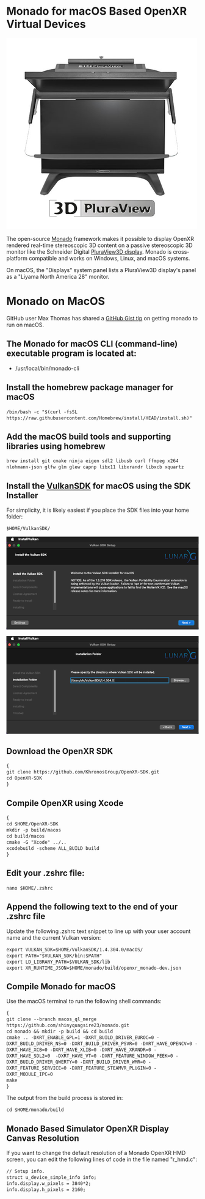 # Monado for macOS Based OpenXR Virtual Devices 

![image1](Images/monado_for_linux_image1.png)

The open-source [Monado](https://monado.dev/) framework makes it possible to display OpenXR rendered real-time stereoscopic 3D content on a passive stereoscopic 3D monitor like the Schneider Digital [PluraView3D display](https://www.3d-pluraview.com/en/). Monado is cross-platform compatible and works on Windows, Linux, and macOS systems. 

On macOS, the "Displays" system panel lists a PluraView3D display's panel as a "Liyama North America 28" monitor.

# Monado on MacOS

GitHub user Max Thomas has shared a [GitHub Gist tip](https://gist.github.com/shinyquagsire23/3c68aecd872cc7ac21c28e950245dbd2#file-macos_building-txt) on getting monado to run on macOS.

## The Monado for macOS CLI (command-line) executable program is located at:

- /usr/local/bin/monado-cli

## Install the homebrew package manager for macOS

	/bin/bash -c "$(curl -fsSL https://raw.githubusercontent.com/Homebrew/install/HEAD/install.sh)"
	
## Add the macOS build tools and supporting libraries using homebrew

	brew install git cmake ninja eigen sdl2 libusb curl ffmpeg x264 nlohmann-json glfw glm glew capnp libx11 libxrandr libxcb xquartz

## Install the [VulkanSDK](https://vulkan.lunarg.com/sdk/home#mac) for macOS using the SDK Installer

For simplicity, it is likely easiest if you place the SDK files into your home folder:

	$HOME/VulkanSDK/

![VulkanSDK Install 1](Images/macos_vulkan1.png)

![VulkanSDK Install 2](Images/macos_vulkan2.png)

## Download the OpenXR SDK

	{
	git clone https://github.com/KhronosGroup/OpenXR-SDK.git
	cd OpenXR-SDK
	}
	
## Compile OpenXR using Xcode

	{
	cd $HOME/OpenXR-SDK
	mkdir -p build/macos
	cd build/macos
	cmake -G "Xcode" ../..
	xcodebuild -scheme ALL_BUILD build
	}

## Edit your .zshrc file:

	nano $HOME/.zshrc

## Append the following text to the end of your .zshrc file

Update the following .zshrc text snippet to line up with your user account name and the current Vulkan version:

	export VULKAN_SDK=$HOME/VulkanSDK/1.4.304.0/macOS/
	export PATH="$VULKAN_SDK/bin:$PATH"
	export LD_LIBRARY_PATH=$VULKAN_SDK/lib
	export XR_RUNTIME_JSON=$HOME/monado/build/openxr_monado-dev.json


## Compile Monado for macOS

Use the macOS terminal to run the following shell commands:

	{
	git clone --branch macos_ql_merge https://github.com/shinyquagsire23/monado.git
	cd monado && mkdir -p build && cd build
	cmake .. -DXRT_ENABLE_GPL=1 -DXRT_BUILD_DRIVER_EUROC=0 -DXRT_BUILD_DRIVER_NS=0 -DXRT_BUILD_DRIVER_PSVR=0 -DXRT_HAVE_OPENCV=0 -DXRT_HAVE_XCB=0 -DXRT_HAVE_XLIB=0 -DXRT_HAVE_XRANDR=0 -DXRT_HAVE_SDL2=0  -DXRT_HAVE_VT=0 -DXRT_FEATURE_WINDOW_PEEK=0 -DXRT_BUILD_DRIVER_QWERTY=0 -DXRT_BUILD_DRIVER_WMR=0 -DXRT_FEATURE_SERVICE=0 -DXRT_FEATURE_STEAMVR_PLUGIN=0 -DXRT_MODULE_IPC=0
	make
	}

The output from the build process is stored in:

	cd $HOME/monado/build

## Monado Based Simulator OpenXR Display Canvas Resolution

If you want to change the default resolution of a Monado OpenXR HMD screen, you can edit the following lines of code in the file named "r\_hmd.c":

	// Setup info.
	struct u_device_simple_info info;
	info.display.w_pixels = 3840*2;
	info.display.h_pixels = 2160;


